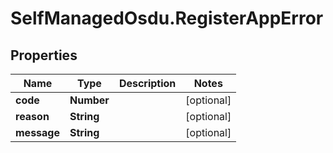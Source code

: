 # SelfManagedOsdu.RegisterAppError

## Properties
Name | Type | Description | Notes
------------ | ------------- | ------------- | -------------
**code** | **Number** |  | [optional] 
**reason** | **String** |  | [optional] 
**message** | **String** |  | [optional] 


